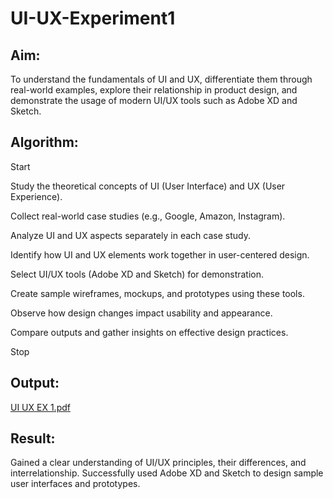 # UI-UX-Experiment1

## Aim:

To understand the fundamentals of UI and UX, differentiate them through real-world examples, explore their relationship in product design, and demonstrate the usage of modern UI/UX tools such as Adobe XD and Sketch.
## Algorithm:

Start

Study the theoretical concepts of UI (User Interface) and UX (User Experience).

Collect real-world case studies (e.g., Google, Amazon, Instagram).

Analyze UI and UX aspects separately in each case study.

Identify how UI and UX elements work together in user-centered design.

Select UI/UX tools (Adobe XD and Sketch) for demonstration.

Create sample wireframes, mockups, and prototypes using these tools.

Observe how design changes impact usability and appearance.

Compare outputs and gather insights on effective design practices.

Stop

## Output:

[UI UX EX 1.pdf](https://github.com/user-attachments/files/20545274/UI.UX.EX.1.pdf)

## Result:

Gained a clear understanding of UI/UX principles, their differences, and interrelationship.
Successfully used Adobe XD and Sketch to design sample user interfaces and prototypes.
